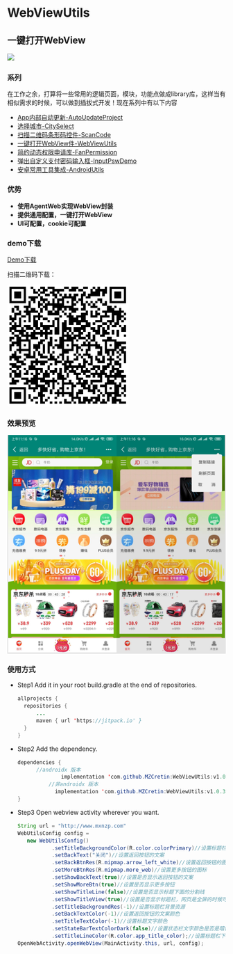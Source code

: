 # **WebViewUtils**

## 一键打开WebView

[![](https://jitpack.io/v/MZCretin/WebViewUtils.svg)](https://jitpack.io/#MZCretin/WebViewUtils)

### 系列

在工作之余，打算将一些常用的逻辑页面，模块，功能点做成library库，这样当有相似需求的时候，可以做到插拔式开发！现在系列中有以下内容

+ [App内部自动更新-AutoUpdateProject](https://github.com/MZCretin/AutoUpdateProject)
+ [选择城市-CitySelect](https://github.com/MZCretin/CitySelect)
+ [扫描二维码条形码控件-ScanCode](https://github.com/MZCretin/ScanCode)
+ [一键打开WebView件-WebViewUtils](https://github.com/MZCretin/WebViewUtils)
+ [简约动态权限申请库-FanPermission](https://github.com/MZCretin/FanPermission)
+ [弹出自定义支付密码输入框-InputPswDemo](https://github.com/MZCretin/InputPswDemo)
+ [安卓常用工具集成-AndroidUtils](https://github.com/MZCretin/AndroidUtilsProject)

### 优势

+ **使用AgentWeb实现WebView封装**
+ **提供通用配置，一键打开WebView**
+ **UI可配置，cookie可配置**

### demo下载

[Demo下载](https://raw.githubusercontent.com/MZCretin/WebViewUtils/master/pic/demo.apk)

扫描二维码下载：

<img src="./pic/erweima.png"/>

### 效果预览

<div style="background:#e3e3e3; color:#FFF" align=center ><img width="250" height="500" src="./pic/111.jpg"/><img width="250" height="500" src="./pic/222.jpg"/></div>

### 使用方式

+ Step1 Add it in your root build.gradle at the end of repositories.

  ```java
  allprojects {
  	repositories {
  		...
  		maven { url 'https://jitpack.io' }
  	}
  }
  ```

+ Step2 Add the dependency.

  ```java
  dependencies {
  		//androidx 版本
        		implementation 'com.github.MZCretin:WebViewUtils:v1.0.4-x'
            //非androidx 版本
              implementation 'com.github.MZCretin:WebViewUtils:v1.0.3'
  }
  ```

+ Step3 Open webview activity wherever you want.
  ```java
  String url = "http://www.mxnzp.com"
  WebUtilsConfig config =
     new WebUtilsConfig()
             .setTitleBackgroundColor(R.color.colorPrimary)//设置标题栏背景色
             .setBackText("关闭")//设置返回按钮的文案
             .setBackBtnRes(R.mipmap.arrow_left_white)//设置返回按钮的图标
             .setMoreBtnRes(R.mipmap.more_web)//设置更多按钮的图标
             .setShowBackText(true)//设置是否显示返回按钮的文案
             .setShowMoreBtn(true)//设置是否显示更多按钮
             .setShowTitleLine(false)//设置是否显示标题下面的分割线
             .setShowTitleView(true)//设置是否显示标题栏，网页是全屏的时候可以选择隐藏标题栏
             .setTitleBackgroundRes(-1)//设置标题栏背景资源
             .setBackTextColor(-1)//设置返回按钮的文案颜色
             .setTitleTextColor(-1)//设置标题文字颜色
             .setStateBarTextColorDark(false)//设置状态栏文字颜色是否是暗色，如果你设置了标题栏背景颜色为白色，这里需要设置true，否则状态栏看不到文案了
             .setTitleLineColor(R.color.app_title_color);//设置标题栏下面的分割线的颜色
  OpenWebActivity.openWebView(MainActivity.this, url, config);
  ```
